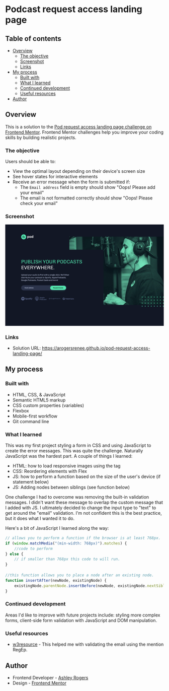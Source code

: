 # Podcast request access landing page

## Table of contents

- [Overview](#overview)
  - [The objective](#the-objective)
  - [Screenshot](#screenshot)
  - [Links](#links)
- [My process](#my-process)
  - [Built with](#built-with)
  - [What I learned](#what-i-learned)
  - [Continued development](#continued-development)
  - [Useful resources](#useful-resources)
- [Author](#author)

## Overview

This is a solution to the [Pod request access landing page challenge on Frontend Mentor](https://www.frontendmentor.io/challenges/pod-request-access-landing-page-eyTmdkLSG). Frontend Mentor challenges help you improve your coding skills by building realistic projects.  

### The objective

Users should be able to:

- View the optimal layout depending on their device's screen size
- See hover states for interactive elements
- Receive an error message when the form is submitted if:
  - The `Email address` field is empty should show "Oops! Please add your email"
  - The email is not formatted correctly should show "Oops! Please check your email"

### Screenshot

![](./screenshot.png)

### Links

- Solution URL: https://arogersrenee.github.io/pod-request-access-landing-page/

## My process

### Built with

- HTML, CSS, & JavaScript
- Semantic HTML5 markup
- CSS custom properties (variables)
- Flexbox
- Mobile-first workflow
- Git command line


### What I learned

This was my first project styling a form in CSS and using JavaScript to create the error messages. This was quite the challenge. Naturally JavaScript was the hardest part. A couple of things I learned:
- HTML: how to load responsive images using the <picture> tag
- CSS: Reordering elements with Flex
- JS: how to perform a function based on the size of the user's device (if statement below)
- JS: Adding nodes between siblings (see function below)

One challenge I had to overcome was removing the built-in validation messages. I didn't want these message to overlap the custom message that I added with JS. I ultimately decided to change the input type to "text" to get around the "email" validation. I'm not confident this is the best practice, but it does what I wanted it to do.

Here's a bit of JavaScript I learned along the way:

```js
// allows you to perform a function if the browser is at least 768px.
if (window.matchMedia("(min-width: 768px)").matches) { 
    //code to perform
} else {
    // if smaller than 768px this code to will run.
}

//this function allows you to place a node after an existing node. 
function insertAfter(newNode, existingNode) {
    existingNode.parentNode.insertBefore(newNode, existingNode.nextSibling);
}
```

### Continued development

Areas I'd like to improve with future projects include: styling more complex forms, client-side form validation with JavaScript and DOM manipulation. 


### Useful resources

- [w3resource](https://www.w3resource.com/javascript/form/email-validation.php#:~:text=To%20get%20a%20valid%20email,%5D%2B) - This helped me with validating the email using the mention RegEp.


## Author

- Frontend Developer - [Ashley Rogers](https://www.finalfinalv1.com)
- Design - [Frontend Mentor](https://www.frontendmentor.io/challenges/pod-request-access-landing-page-eyTmdkLSG)


